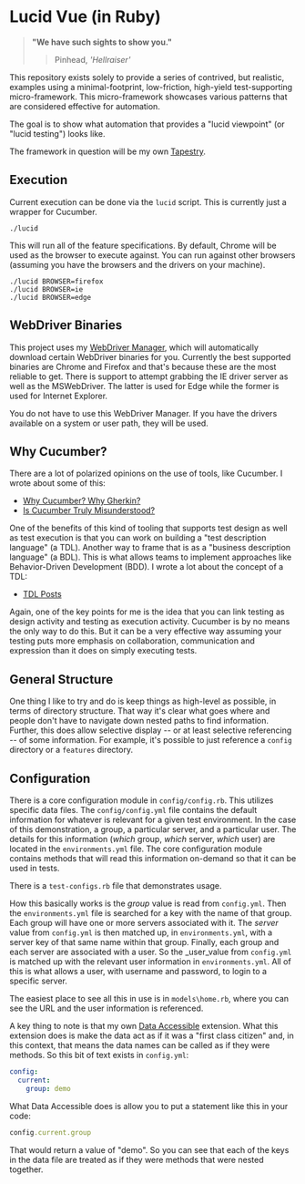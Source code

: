 # Lucid Vue (in Ruby)

> **"We have such sights to show you."**
> > Pinhead, _'Hellraiser'_

This repository exists solely to provide a series of contrived, but realistic, examples using a minimal-footprint, low-friction, high-yield test-supporting micro-framework. This micro-framework showcases various patterns that are considered effective for automation.

The goal is to show what automation that provides a "lucid viewpoint" (or "lucid testing") looks like.

The framework in question will be my own [Tapestry](https://github.com/jeffnyman/tapestry).

## Execution

Current execution can be done via the `lucid` script. This is currently just a wrapper for Cucumber.

```
./lucid
```

This will run all of the feature specifications. By default, Chrome will be used as the browser to execute against. You can run against other browsers (assuming you have the browsers and the drivers on your machine).

```
./lucid BROWSER=firefox
./lucid BROWSER=ie
./lucid BROWSER=edge
```

## WebDriver Binaries

This project uses my [WebDriver Manager](https://github.com/jeffnyman/webdriver_manager), which will automatically download certain WebDriver binaries for you. Currently the best supported binaries are Chrome and Firefox and that's because these are the most reliable to get. There is support to attempt grabbing the IE driver server as well as the MSWebDriver. The latter is used for Edge while the former is used for Internet Explorer.

You do not have to use this WebDriver Manager. If you have the drivers available on a system or user path, they will be used.

## Why Cucumber?

There are a lot of polarized opinions on the use of tools, like Cucumber. I wrote about some of this:

* [Why Cucumber? Why Gherkin?](http://testerstories.com/2014/10/why-cucumber-why-gherkin/)
* [Is Cucumber Truly Misunderstood?](http://testerstories.com/2014/10/is-cucumber-truly-misunderstood/)

One of the benefits of this kind of tooling that supports test design as well as test execution is that you can work on building a "test description language" (a TDL). Another way to frame that is as a "business description language" (a BDL). This is what allows teams to implement approaches like Behavior-Driven Development (BDD). I wrote a lot about the concept of a TDL:

* [TDL Posts](http://testerstories.com/category/tdl/)

Again, one of the key points for me is the idea that you can link testing as design activity and testing as execution activity. Cucumber is by no means the only way to do this. But it can be a very effective way assuming your testing puts more emphasis on collaboration, communication and expression than it does on simply executing tests.

## General Structure

One thing I like to try and do is keep things as high-level as possible, in terms of directory structure. That way it's clear what goes where and people don't have to navigate down nested paths to find information. Further, this does allow selective display -- or at least selective referencing -- of some information. For example, it's possible to just reference a `config` directory or a `features` directory.

## Configuration

There is a core configuration module in `config/config.rb`. This utilizes specific data files. The `config/config.yml` file contains the default information for whatever is relevant for a given test environment. In the case of this demonstration, a group, a particular server, and a particular user. The details for this information (_which_ group, _which_ server, _which_ user) are located in the `environments.yml` file. The core configuration module contains methods that will read this information on-demand so that it can be used in tests.

There is a `test-configs.rb` file that demonstrates usage.

How this basically works is the _group_ value is read from `config.yml`. Then the `environments.yml` file is searched for a key with the name of that group. Each group will have one or more servers associated with it. The _server_ value from `config.yml` is then matched up, in `environments.yml`, with a server key of that same name within that group. Finally, each group and each server are associated with a user. So the _user_value from `config.yml` is matched up with the relevant user information in `environments.yml`. All of this is what allows a user, with username and password, to login to a specific server.

The easiest place to see all this in use is in `models\home.rb`, where you can see the URL and the user information is referenced.

A key thing to note is that my own [Data Accessible](https://github.com/jeffnyman/data_accessible) extension. What this extension does is make the data act as if it was a "first class citizen" and, in this context, that means the data names can be called as if they were methods. So this bit of text exists in `config.yml`:

```yaml
config:
  current:
    group: demo
```

What Data Accessible does is allow you to put a statement like this in your code:

```ruby
config.current.group
```

That would return a value of "demo". So you can see that each of the keys in the data file are treated as if they were methods that were nested together.
